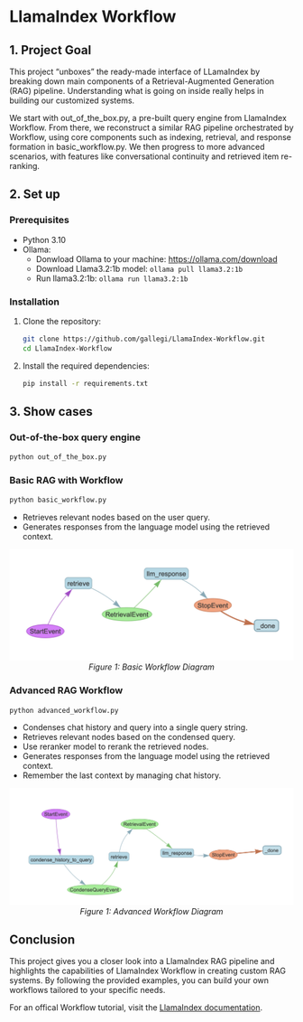 # LlamaIndex Workflow

## 1. Project Goal

This project “unboxes” the ready-made interface of LLamaIndex by breaking down main components of a Retrieval-Augmented Generation (RAG) pipeline. Understanding what is going on inside really helps in building our customized systems.

We start with out_of_the_box.py, a pre-built query engine from LlamaIndex Workflow. From there, we reconstruct a similar RAG pipeline orchestrated by Workflow, using core components such as indexing, retrieval, and response formation in basic_workflow.py. We then progress to more advanced scenarios, with features like conversational continuity and retrieved item re-ranking.


## 2. Set up
### Prerequisites
- Python 3.10
- Ollama: 
  - Donwload Ollama to your machine: https://ollama.com/download
  - Download Llama3.2:1b model: ```ollama pull llama3.2:1b```
  - Run llama3.2:1b: ```ollama run llama3.2:1b```

### Installation

1. Clone the repository:
    ```sh
    git clone https://github.com/gallegi/LlamaIndex-Workflow.git
    cd LlamaIndex-Workflow
    ```

2. Install the required dependencies:
    ```sh
    pip install -r requirements.txt
    ```

## 3. Show cases

### Out-of-the-box query engine
```sh
python out_of_the_box.py
```

### Basic RAG with Workflow

```sh
python basic_workflow.py
```
- Retrieves relevant nodes based on the user query.
- Generates responses from the language model using the retrieved context.
<p align="center">
    <img src="basic_flow.png" alt="Basic Workflow">
    <br>
    <em>Figure 1: Basic Workflow Diagram</em>
</p>

### Advanced RAG Workflow

```sh
python advanced_workflow.py
```
- Condenses chat history and query into a single query string.
- Retrieves relevant nodes based on the condensed query.
- Use reranker model to rerank the retrieved nodes.
- Generates responses from the language model using the retrieved context.
- Remember the last context by managing chat history.

<p align="center">
    <img src="advanced_flow.png" alt="Advanced Workflow">
    <br>
    <em>Figure 1: Advanced Workflow Diagram</em>
</p>




## Conclusion

This project gives you a closer look into a LlamaIndex RAG pipeline and highlights the capabilities of LlamaIndex Workflow in creating custom RAG systems. By following the provided examples, you can build your own workflows tailored to your specific needs.

For an offical Workflow tutorial, visit the [LlamaIndex documentation](https://docs.llamaindex.ai/en/stable/module_guides/workflow/).
